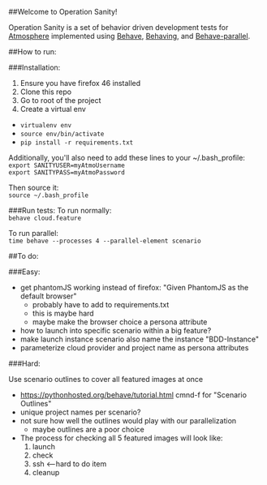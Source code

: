 ##Welcome to Operation Sanity!

Operation Sanity is a set of behavior driven development tests for <a href="https://github.com/iPlantCollaborativeOpenSource/atmosphere">Atmosphere</a> implemented using <a href="https://github.com/behave/behave">Behave</a>, <a href="https://github.com/ggozad/behaving">Behaving</a>, and <a href="https://github.com/vishalm/behave-parallel">Behave-parallel</a>.

##How to run:

###Installation: 
1. Ensure you have firefox 46 installed
1. Clone this repo 
1. Go to root of the project
1. Create a virtual env 

* `virtualenv env`
* `source env/bin/activate`
* `pip install -r requirements.txt`

Additionally, you'll also need to add these lines to your ~/.bash_profile:  
`export SANITYUSER=myAtmoUsername`  
`export SANITYPASS=myAtmoPassword`

Then source it:  
`source ~/.bash_profile`

###Run tests:
To run normally:  
`behave cloud.feature`

To run parallel:  
`time behave --processes 4 --parallel-element scenario`

##To do:

###Easy: 
- get phantomJS working instead of firefox: "Given PhantomJS as the default browser"
	- probably have to add to requirements.txt
	- this is maybe hard
	- maybe make the browser choice a persona attribute
- how to launch into specific scenario within a big feature?
- make launch instance scenario also name the instance "BDD-Instance"
- parameterize cloud provider and project name as persona attributes


###Hard:

Use scenario outlines to cover all featured images at once

- https://pythonhosted.org/behave/tutorial.html cmnd-f for "Scenario Outlines"
- unique project names per scenario? 
- not sure how well the outlines would play with our parallelization
	- maybe outlines are a poor choice
- The process for checking all 5 featured images will look like:
	1. launch
	1. check 
	1. ssh <--hard to do item
	1. cleanup